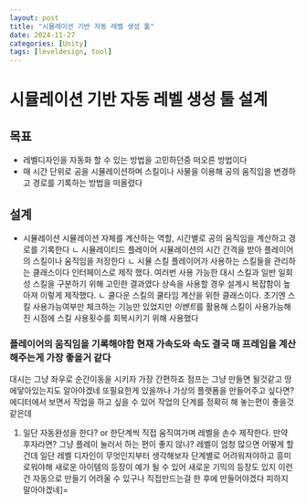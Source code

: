 ```yaml
---
layout: post
title: "시뮬레이션 기반 자동 레벨 생성 툴"
date: 2024-11-27
categories: [Unity]
tags: [leveldesign, tool]
---
```


# 시뮬레이션 기반 자동 레벨 생성 툴 설계

## 목표

- 레벨디자인을 자동화 할 수 있는 방법을 고민하던중 떠오른 방법이다
- 매 시간 단위로 공을 시뮬레이션하며 스킬이나 사물을 이용해 공의 움직임을 변경하고 경로를 기록하는 방법을 떠올렸다

## 설계
 - 시뮬레이션 시뮬레이션 자체를 계산하는 역할, 시간별로 공의 움직임을 계산하고 경로를 기록한다
   ㄴ 시뮬레이티드 플레이어 시뮬레이션의 시간 간격을 받아 플레이어의 스킬이나 움직임을 저장한다
   ㄴ 시뮬 스킬 플레이어가 사용하는 스킬들을 관리하는 클래스이다 인터페이스로 제작 했다. 여러번 사용 가능한 대시 스킬과 일반 일회성 스킬을 구분하기 위해 고민한 결과였다 상속을 사용할 경우 설계시 복잡함이 높아져 이렇게 제작했다.
      ㄴ 쿨다운 스킬의 쿨타임 계산을 위한 클래스이다. 초기엔 스킬 사용가능여부만 체크하는 기능만 있었지만 *이벤트*를 활용해 스킬이 사용가능해진 시점에 스킬 사용횟수를 회복시키기 위해 사용했다

### 플레이어의 움직임을 기록해야함 현재 가속도와 속도 결국 매 프레임을 계산해주는게 가장 좋을거 같다
대시는 그냥 좌우로 순간이동을 시키자 가장 간편하죠
점프는 그냥 만들면 될것같고
땅에닿아있는지도 알아야겠네
또필요한게 있을까나
가상의 플랫폼을 만들어주고 싶다면?
에디터에서 보면서 작업을 하고 싶을 수 있어
작업의 단계를 정확히 해 놓는편이 좋을것 같은데
1. 일단 자동완성을 한다? or 한단계씩 직접 움직여가며 레벨을 손수 제작한다. 만약 후자라면? 그냥 플레이 눌러서 하는 편이 좋지 않나?
레벨이 엄청 많으면 어떻게 할건데
일단 레벨 디자인이 무엇인지부터 생각해보자
단계별로 어려워져야하고 흥미로워야해
새로운 아이템의 등장이 예가 될 수 있어
새로운 기믹의 등장도 있지
이런건 자동으로 만들기 어려울 수 있구나
직접만드는걸 한 후에 만들어야겠다
피하지 말아야겠네]=